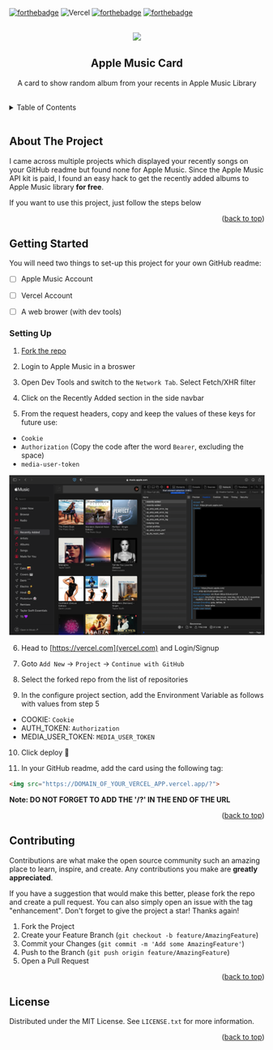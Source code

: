 
[![forthebadge](https://forthebadge.com/images/badges/built-with-love.svg)](https://forthebadge.com)
![Vercel](https://vercelbadge.vercel.app/api/radioactive11/apple-music-readme?style=for-the-badge)
[![forthebadge](https://forthebadge.com/images/badges/uses-html.svg)](https://forthebadge.com)
[![forthebadge](https://forthebadge.com/images/badges/made-with-python.svg)](https://forthebadge.com)
<div id="top"></div>
<!-- PROJECT LOGO -->
<br />
<div align="center">
  <img src="https://apple-music-readme.vercel.app/">
  <h2 align="center">Apple Music Card</h3>

<p align="center">
    A card to show random album from your recents in Apple Music Library
</p>
<br>
</div>




<!-- TABLE OF CONTENTS -->
<details>
  <summary>Table of Contents</summary>
  <ol>
    <li>
      <a href="#about-the-project">About The Project</a>
      <ul>
        <li><a href="#built-with">Built With</a></li>
      </ul>
    </li>
    <li>
      <a href="#getting-started">Getting Started</a>
      <ul>
        <li><a href="#setting-up">Setting Up</a></li>
      </ul>
    </li>
    <li><a href="#contributing">Contributing</a></li>
    <li><a href="#license">License</a></li>
  </ol>
</details>

<br>

<!-- ABOUT THE PROJECT -->
## About The Project

I came across multiple projects which displayed your recently songs on your GitHub readme but found none for Apple Music. Since the Apple Music API kit is paid, I found an easy hack to get the recently added albums to Apple Music library **for free**.

If you want to use this project, just follow the steps below


<p align="right">(<a href="#top">back to top</a>)</p>



<!-- GETTING STARTED -->
## Getting Started

You will need two things to set-up this project for your own GitHub readme:

- [ ] Apple Music Account
- [ ] Vercel Account
- [ ] A web brower (with dev tools)


### Setting Up

1. [Fork the repo](https://github.com/radioactive11/apple-music-readme/fork)
   
2. Login to Apple Music in a broswer
   
3. Open Dev Tools and switch to the `Network Tab`. Select Fetch/XHR filter 

4. Click on the Recently Added section in the side navbar

5. From the request headers, copy and keep the values of these keys for future use:

* `Cookie`
* `Authorization` (Copy the code after the word `Bearer`, excluding the space)
* `media-user-token`

<img src="static/network.png">

6. Head to [https://vercel.com](vercel.com) and Login/Signup

7. Goto `Add New` -> `Project` -> `Continue with GitHub`

8. Select the forked repo from the list of repositories

9. In the configure project section, add the Environment Variable as follows with values from step 5

* COOKIE: `Cookie`
* AUTH_TOKEN: `Authorization`
* MEDIA_USER_TOKEN: `MEDIA_USER_TOKEN`



10. Click deploy 🚀

11. In your GitHub readme, add the card using the following tag:
```html
<img src="https://DOMAIN_OF_YOUR_VERCEL_APP.vercel.app/?">
```

**Note: DO NOT FORGET TO ADD THE '/?' IN THE END OF THE URL**

<p align="right">(<a href="#top">back to top</a>)</p>

<!-- CONTRIBUTING -->
## Contributing

Contributions are what make the open source community such an amazing place to learn, inspire, and create. Any contributions you make are **greatly appreciated**.

If you have a suggestion that would make this better, please fork the repo and create a pull request. You can also simply open an issue with the tag "enhancement".
Don't forget to give the project a star! Thanks again!

1. Fork the Project
2. Create your Feature Branch (`git checkout -b feature/AmazingFeature`)
3. Commit your Changes (`git commit -m 'Add some AmazingFeature'`)
4. Push to the Branch (`git push origin feature/AmazingFeature`)
5. Open a Pull Request

<p align="right">(<a href="#top">back to top</a>)</p>



<!-- LICENSE -->
## License

Distributed under the MIT License. See `LICENSE.txt` for more information.

<p align="right">(<a href="#top">back to top</a>)</p>
